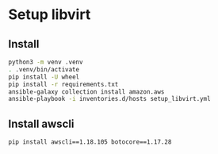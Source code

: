 # Setup libvirt

## Install

```bash
python3 -m venv .venv
. .venv/bin/activate
pip install -U wheel
pip install -r requirements.txt
ansible-galaxy collection install amazon.aws
ansible-playbook -i inventories.d/hosts setup_libvirt.yml
```

## Install awscli
```bash
pip install awscli==1.18.105 botocore==1.17.28
```
